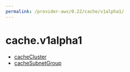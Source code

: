```yaml
---
permalink: /provider-aws/0.22/cache/v1alpha1/
---
```


# cache.v1alpha1



* [cacheCluster](cacheCluster.md)
* [cacheSubnetGroup](cacheSubnetGroup.md)